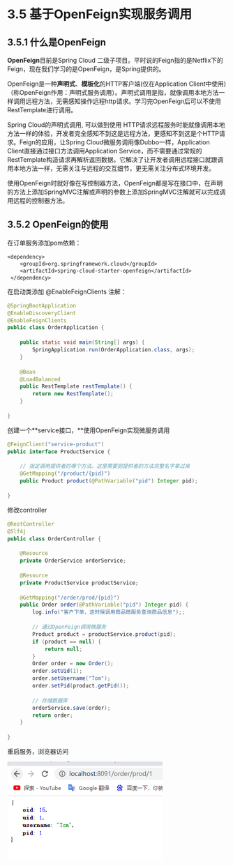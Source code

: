 # 3.5 基于OpenFeign实现服务调用

## 3.5.1 什么是OpenFeign

**OpenFeign**目前是Spring Cloud 二级子项目。平时说的Feign指的是Netflix下的Feign，现在我们学习的是OpenFeign，是Spring提供的。

OpenFeign是一种**声明式**、**模板化**的HTTP客户端(仅在Application Client中使用)（称OpenFeign作用：声明式服务调用）。声明式调用是指，就像调用本地方法一样调用远程方法，无需感知操作远程http请求。学习完OpenFeign后可以不使用RestTemplate进行调用。

Spring Cloud的声明式调用, 可以做到使用 HTTP请求远程服务时能就像调用本地方法一样的体验，开发者完全感知不到这是远程方法，更感知不到这是个HTTP请求。Feign的应用，让Spring Cloud微服务调用像Dubbo一样，Application Client直接通过接口方法调用Application Service，而不需要通过常规的RestTemplate构造请求再解析返回数据。它解决了让开发者调用远程接口就跟调用本地方法一样，无需关注与远程的交互细节，更无需关注分布式环境开发。

使用OpenFeign时就好像在写控制器方法，OpenFeign都是写在接口中，在声明的方法上添加SpringMVC注解或声明的参数上添加SpringMVC注解就可以完成调用远程的控制器方法。

## 3.5.2 OpenFeign的使用

在订单服务添加pom依赖：

```markup
<dependency>
    <groupId>org.springframework.cloud</groupId>
    <artifactId>spring-cloud-starter-openfeign</artifactId>
 </dependency>
```

在启动类添加 @EnableFeignClients 注解：

```java
@SpringBootApplication
@EnableDiscoveryClient
@EnableFeignClients
public class OrderApplication {

    public static void main(String[] args) {
        SpringApplication.run(OrderApplication.class, args);
    }

    @Bean
    @LoadBalanced
    public RestTemplate restTemplate() {
        return new RestTemplate();
    }

}
```

创建一个**service接口，**使用OpenFeign实现微服务调用

```java
@FeignClient("service-product")
public interface ProductService {

    // 指定调用提供者的哪个方法，这里需要把提供者的方法完整名字拿过来
    @GetMapping("/product/{pid}")
    public Product product(@PathVariable("pid") Integer pid);

}
```

修改controller

```java
@RestController
@Slf4j
public class OrderController {

    @Resource
    private OrderService orderService;

    @Resource
    private ProductService productService;

    @GetMapping("/order/prod/{pid}")
    public Order order(@PathVariable("pid") Integer pid) {
        log.info("客户下单，这时候调用商品微服务查询商品信息");;

        // 通过OpenFeign调用微服务
        Product product = productService.product(pid);
        if (product == null) {
            return null;
        }
        Order order = new Order();
        order.setUid(1);
        order.setUsername("Tom");
        order.setPid(product.getPid());

        // 存储数据库
        orderService.save(order);
        return order;
    }

}
```

重启服务，浏览器访问

![](<../.gitbook/assets/image (35).png>)

